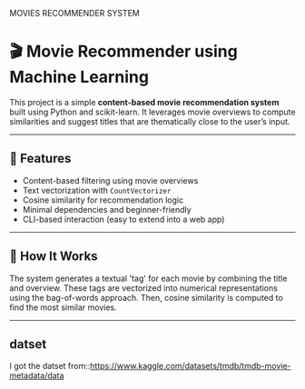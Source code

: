 MOVIES RECOMMENDER SYSTEM

# 🎬 Movie Recommender using Machine Learning

This project is a simple **content-based movie recommendation system** built using Python and scikit-learn. It leverages movie overviews to compute similarities and suggest titles that are thematically close to the user’s input.

---

## 🚀 Features

- Content-based filtering using movie overviews
- Text vectorization with `CountVectorizer`
- Cosine similarity for recommendation logic
- Minimal dependencies and beginner-friendly
- CLI-based interaction (easy to extend into a web app)

---

## 🧠 How It Works

The system generates a textual 'tag' for each movie by combining the title and overview. These tags are vectorized into numerical representations using the bag-of-words approach. Then, cosine similarity is computed to find the most similar movies.

---

## datset

I got the datset from::https://www.kaggle.com/datasets/tmdb/tmdb-movie-metadata/data
